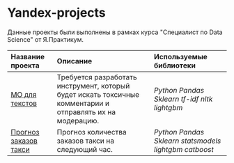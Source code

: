 # Yandex-projects
Данные проекты были выполнены в рамках курса "Специалист по Data Science" от Я.Практикум.

| Название проекта | Описание | Используемые библиотеки | 
| :---------------------- | :---------------------- | :---------------------- |
| [МО для текстов](comments_toxic) | Требуется разработать инструмент, который будет искать токсичные комментарии и отправлять их на модерацию. | *Python Pandas Sklearn tf-idf nltk  lightgbm* |
| [Прогноз заказов такси](taxi-orders) | Прогноз количества заказов такси на следующий час. | *Python Pandas Sklearn statsmodels lightgbm catboost* |

